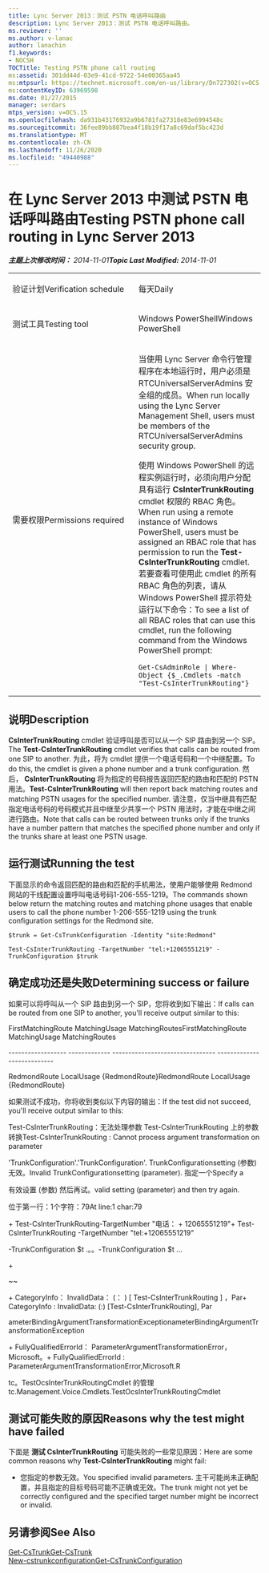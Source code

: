 ```yaml
---
title: Lync Server 2013：测试 PSTN 电话呼叫路由
description: Lync Server 2013：测试 PSTN 电话呼叫路由。
ms.reviewer: ''
ms.author: v-lanac
author: lanachin
f1.keywords:
- NOCSH
TOCTitle: Testing PSTN phone call routing
ms:assetid: 301dd44d-03e9-41cd-9722-54e00365aa45
ms:mtpsurl: https://technet.microsoft.com/en-us/library/Dn727302(v=OCS.15)
ms:contentKeyID: 63969598
ms.date: 01/27/2015
manager: serdars
mtps_version: v=OCS.15
ms.openlocfilehash: da931b43176932a9b6781fa27318e83e6994548c
ms.sourcegitcommit: 36fee89bb887bea4f18b19f17a8c69daf5bc423d
ms.translationtype: MT
ms.contentlocale: zh-CN
ms.lasthandoff: 11/26/2020
ms.locfileid: "49440988"
---
```

# <a name="testing-pstn-phone-call-routing-in-lync-server-2013"></a><span data-ttu-id="60f5f-103">在 Lync Server 2013 中测试 PSTN 电话呼叫路由</span><span class="sxs-lookup"><span data-stu-id="60f5f-103">Testing PSTN phone call routing in Lync Server 2013</span></span>

<div data-xmlns="http://www.w3.org/1999/xhtml">

<div class="topic" data-xmlns="http://www.w3.org/1999/xhtml" data-msxsl="urn:schemas-microsoft-com:xslt" data-cs="https://msdn.microsoft.com/">

<div data-asp="https://msdn2.microsoft.com/asp">



</div>

<div id="mainSection">

<div id="mainBody"><span data-ttu-id="60f5f-104">

<span> </span></span><span class="sxs-lookup"><span data-stu-id="60f5f-104">

<span> </span></span></span>

<span data-ttu-id="60f5f-105">_**主题上次修改时间：** 2014-11-01_</span><span class="sxs-lookup"><span data-stu-id="60f5f-105">_**Topic Last Modified:** 2014-11-01_</span></span>


<table>
<colgroup>
<col style="width: 50%" />
<col style="width: 50%" />
</colgroup>
<tbody>
<tr class="odd">
<td><p><span data-ttu-id="60f5f-106">验证计划</span><span class="sxs-lookup"><span data-stu-id="60f5f-106">Verification schedule</span></span></p></td>
<td><p><span data-ttu-id="60f5f-107">每天</span><span class="sxs-lookup"><span data-stu-id="60f5f-107">Daily</span></span></p></td>
</tr>
<tr class="even">
<td><p><span data-ttu-id="60f5f-108">测试工具</span><span class="sxs-lookup"><span data-stu-id="60f5f-108">Testing tool</span></span></p></td>
<td><p><span data-ttu-id="60f5f-109">Windows PowerShell</span><span class="sxs-lookup"><span data-stu-id="60f5f-109">Windows PowerShell</span></span></p></td>
</tr>
<tr class="odd">
<td><p><span data-ttu-id="60f5f-110">需要权限</span><span class="sxs-lookup"><span data-stu-id="60f5f-110">Permissions required</span></span></p></td>
<td><p><span data-ttu-id="60f5f-111">当使用 Lync Server 命令行管理程序在本地运行时，用户必须是 RTCUniversalServerAdmins 安全组的成员。</span><span class="sxs-lookup"><span data-stu-id="60f5f-111">When run locally using the Lync Server Management Shell, users must be members of the RTCUniversalServerAdmins security group.</span></span></p>
<p><span data-ttu-id="60f5f-112">使用 Windows PowerShell 的远程实例运行时，必须向用户分配具有运行 <strong>CsInterTrunkRouting</strong> cmdlet 权限的 RBAC 角色。</span><span class="sxs-lookup"><span data-stu-id="60f5f-112">When run using a remote instance of Windows PowerShell, users must be assigned an RBAC role that has permission to run the <strong>Test-CsInterTrunkRouting</strong> cmdlet.</span></span> <span data-ttu-id="60f5f-113">若要查看可使用此 cmdlet 的所有 RBAC 角色的列表，请从 Windows PowerShell 提示符处运行以下命令：</span><span class="sxs-lookup"><span data-stu-id="60f5f-113">To see a list of all RBAC roles that can use this cmdlet, run the following command from the Windows PowerShell prompt:</span></span></p>
<pre><code>Get-CsAdminRole | Where-Object {$_.Cmdlets -match &quot;Test-CsInterTrunkRouting&quot;}</code></pre></td>
</tr>
</tbody>
</table>


<div>

## <a name="description"></a><span data-ttu-id="60f5f-114">说明</span><span class="sxs-lookup"><span data-stu-id="60f5f-114">Description</span></span>

<span data-ttu-id="60f5f-115">**CsInterTrunkRouting** cmdlet 验证呼叫是否可以从一个 SIP 路由到另一个 SIP。</span><span class="sxs-lookup"><span data-stu-id="60f5f-115">The **Test-CsInterTrunkRouting** cmdlet verifies that calls can be routed from one SIP to another.</span></span> <span data-ttu-id="60f5f-116">为此，将为 cmdlet 提供一个电话号码和一个中继配置。</span><span class="sxs-lookup"><span data-stu-id="60f5f-116">To do this, the cmdlet is given a phone number and a trunk configuration.</span></span> <span data-ttu-id="60f5f-117">然后， **CsInterTrunkRouting** 将为指定的号码报告返回匹配的路由和匹配的 PSTN 用法。</span><span class="sxs-lookup"><span data-stu-id="60f5f-117">**Test-CsInterTrunkRouting** will then report back matching routes and matching PSTN usages for the specified number.</span></span> <span data-ttu-id="60f5f-118">请注意，仅当中继具有匹配指定电话号码的号码模式并且中继至少共享一个 PSTN 用法时，才能在中继之间进行路由。</span><span class="sxs-lookup"><span data-stu-id="60f5f-118">Note that calls can be routed between trunks only if the trunks have a number pattern that matches the specified phone number and only if the trunks share at least one PSTN usage.</span></span>

</div>

<div>

## <a name="running-the-test"></a><span data-ttu-id="60f5f-119">运行测试</span><span class="sxs-lookup"><span data-stu-id="60f5f-119">Running the test</span></span>

<span data-ttu-id="60f5f-120">下面显示的命令返回匹配的路由和匹配的手机用法，使用户能够使用 Redmond 网站的干线配置设置呼叫电话号码1-206-555-1219。</span><span class="sxs-lookup"><span data-stu-id="60f5f-120">The commands shown below return the matching routes and matching phone usages that enable users to call the phone number 1-206-555-1219 using the trunk configuration settings for the Redmond site.</span></span>

    $trunk = Get-CsTrunkConfiguration -Identity "site:Redmond"
    
    Test-CsInterTrunkRouting -TargetNumber "tel:+12065551219" -TrunkConfiguration $trunk

</div>

<div>

## <a name="determining-success-or-failure"></a><span data-ttu-id="60f5f-121">确定成功还是失败</span><span class="sxs-lookup"><span data-stu-id="60f5f-121">Determining success or failure</span></span>

<span data-ttu-id="60f5f-122">如果可以将呼叫从一个 SIP 路由到另一个 SIP，您将收到如下输出：</span><span class="sxs-lookup"><span data-stu-id="60f5f-122">If calls can be routed from one SIP to another, you'll receive output similar to this:</span></span>

<span data-ttu-id="60f5f-123">FirstMatchingRoute MatchingUsage MatchingRoutes</span><span class="sxs-lookup"><span data-stu-id="60f5f-123">FirstMatchingRoute MatchingUsage MatchingRoutes</span></span>

<span data-ttu-id="60f5f-124">\------------------ ------------- --------------</span><span class="sxs-lookup"><span data-stu-id="60f5f-124">\------------------ ------------- --------------</span></span>

<span data-ttu-id="60f5f-125">RedmondRoute LocalUsage {RedmondRoute}</span><span class="sxs-lookup"><span data-stu-id="60f5f-125">RedmondRoute LocalUsage {RedmondRoute}</span></span>

<span data-ttu-id="60f5f-126">如果测试不成功，你将收到类似以下内容的输出：</span><span class="sxs-lookup"><span data-stu-id="60f5f-126">If the test did not succeed, you'll receive output similar to this:</span></span>

<span data-ttu-id="60f5f-127">Test-CsInterTrunkRouting：无法处理参数 Test-CsInterTrunkRouting 上的参数转换</span><span class="sxs-lookup"><span data-stu-id="60f5f-127">Test-CsInterTrunkRouting : Cannot process argument transformation on parameter</span></span>

<span data-ttu-id="60f5f-128">'TrunkConfiguration'.</span><span class="sxs-lookup"><span data-stu-id="60f5f-128">'TrunkConfiguration'.</span></span> <span data-ttu-id="60f5f-129">TrunkConfigurationsetting (参数) 无效。</span><span class="sxs-lookup"><span data-stu-id="60f5f-129">Invalid TrunkConfigurationsetting (parameter).</span></span> <span data-ttu-id="60f5f-130">指定一个</span><span class="sxs-lookup"><span data-stu-id="60f5f-130">Specify a</span></span>

<span data-ttu-id="60f5f-131">有效设置 (参数) 然后再试。</span><span class="sxs-lookup"><span data-stu-id="60f5f-131">valid setting (parameter) and then try again.</span></span>

<span data-ttu-id="60f5f-132">位于第一行：1个字符：79</span><span class="sxs-lookup"><span data-stu-id="60f5f-132">At line:1 char:79</span></span>

<span data-ttu-id="60f5f-133">\+ Test-CsInterTrunkRouting-TargetNumber "电话： + 12065551219"</span><span class="sxs-lookup"><span data-stu-id="60f5f-133">\+ Test-CsInterTrunkRouting -TargetNumber "tel:+12065551219"</span></span>

<span data-ttu-id="60f5f-134">\-TrunkConfiguration $t .。。</span><span class="sxs-lookup"><span data-stu-id="60f5f-134">\-TrunkConfiguration $t ...</span></span>

\+

~~

<span data-ttu-id="60f5f-135">\+ CategoryInfo： InvalidData： (： ) \[ Test-CsInterTrunkRouting \] ，Par</span><span class="sxs-lookup"><span data-stu-id="60f5f-135">\+ CategoryInfo : InvalidData: (:) \[Test-CsInterTrunkRouting\], Par</span></span>

<span data-ttu-id="60f5f-136">ameterBindingArgumentTransformationException</span><span class="sxs-lookup"><span data-stu-id="60f5f-136">ameterBindingArgumentTransformationException</span></span>

<span data-ttu-id="60f5f-137">\+ FullyQualifiedErrorId： ParameterArgumentTransformationError，Microsoft。</span><span class="sxs-lookup"><span data-stu-id="60f5f-137">\+ FullyQualifiedErrorId : ParameterArgumentTransformationError,Microsoft.R</span></span>

<span data-ttu-id="60f5f-138">tc。TestOcsInterTrunkRoutingCmdlet 的管理</span><span class="sxs-lookup"><span data-stu-id="60f5f-138">tc.Management.Voice.Cmdlets.TestOcsInterTrunkRoutingCmdlet</span></span>

</div>

<div>

## <a name="reasons-why-the-test-might-have-failed"></a><span data-ttu-id="60f5f-139">测试可能失败的原因</span><span class="sxs-lookup"><span data-stu-id="60f5f-139">Reasons why the test might have failed</span></span>

<span data-ttu-id="60f5f-140">下面是 **测试 CsInterTrunkRouting** 可能失败的一些常见原因：</span><span class="sxs-lookup"><span data-stu-id="60f5f-140">Here are some common reasons why **Test-CsInterTrunkRouting** might fail:</span></span>

  - <span data-ttu-id="60f5f-141">您指定的参数无效。</span><span class="sxs-lookup"><span data-stu-id="60f5f-141">You specified invalid parameters.</span></span> <span data-ttu-id="60f5f-142">主干可能尚未正确配置，并且指定的目标号码可能不正确或无效。</span><span class="sxs-lookup"><span data-stu-id="60f5f-142">The trunk might not yet be correctly configured and the specified target number might be incorrect or invalid.</span></span>

</div>

<div>

## <a name="see-also"></a><span data-ttu-id="60f5f-143">另请参阅</span><span class="sxs-lookup"><span data-stu-id="60f5f-143">See Also</span></span>


[<span data-ttu-id="60f5f-144">Get-CsTrunk</span><span class="sxs-lookup"><span data-stu-id="60f5f-144">Get-CsTrunk</span></span>](https://docs.microsoft.com/powershell/module/skype/Get-CsTrunk)  
[<span data-ttu-id="60f5f-145">New-cstrunkconfiguration</span><span class="sxs-lookup"><span data-stu-id="60f5f-145">Get-CsTrunkConfiguration</span></span>](https://docs.microsoft.com/powershell/module/skype/Get-CsTrunkConfiguration)  
  

<span data-ttu-id="60f5f-146"></div>

</div>

<span> </span>

</div>

</div>

</span><span class="sxs-lookup"><span data-stu-id="60f5f-146"></div>

</div>

<span> </span>

</div>

</div>

</span></span></div>

